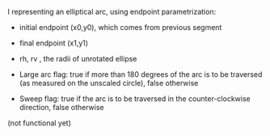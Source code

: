 I representing an elliptical arc, using endpoint parametrization:

- initial endpoint (x0,y0), which comes from previous segment
- final endpoint (x1,y1)

- rh, rv , the radii of unrotated ellipse

- Large arc flag: true if more than 180 degrees of the arc is to be traversed (as measured on the unscaled circle), false otherwise

- Sweep flag: true if the arc is to be traversed in the counter-clockwise direction, false otherwise

(not functional yet)